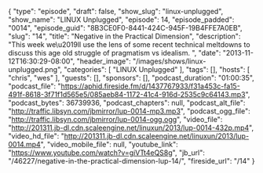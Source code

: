 {
  "type": "episode",
  "draft": false,
  "show_slug": "linux-unplugged",
  "show_name": "LINUX Unplugged",
  "episode": 14,
  "episode_padded": "0014",
  "episode_guid": "8B3CE0F0-8441-424C-945F-19B4FFE7A0EB",
  "slug": "14",
  "title": "Negative in the Practical Dimension",
  "description": "This week we\u2019ll use the lens of some recent technical meltdowns to discuss this age old struggle of pragmatism vs idealism. ",
  "date": "2013-11-12T16:30:29-08:00",
  "header_image": "/images/shows/linux-unplugged.png",
  "categories": [
    "LINUX Unplugged"
  ],
  "tags": [],
  "hosts": [
    "chris",
    "wes"
  ],
  "guests": [],
  "sponsors": [],
  "podcast_duration": "01:00:35",
  "podcast_file": "https://aphid.fireside.fm/d/1437767933/f31a453c-fa15-491f-8618-3f71f1d565e5/085aeb84-1172-41c4-916d-2535c9c64143.mp3",
  "podcast_bytes": 36739936,
  "podcast_chapters": null,
  "podcast_alt_file": "http://traffic.libsyn.com/jbmirror/lup-0014-mp3.mp3",
  "podcast_ogg_file": "http://traffic.libsyn.com/jbmirror/lup-0014-ogg.ogg",
  "video_file": "http://201311.jb-dl.cdn.scaleengine.net/linuxun/2013/lup-0014-432p.mp4",
  "video_hd_file": "http://201311.jb-dl.cdn.scaleengine.net/linuxun/2013/lup-0014.mp4",
  "video_mobile_file": null,
  "youtube_link": "https://www.youtube.com/watch?v=giVTt4eQS8g",
  "jb_url": "/46227/negative-in-the-practical-dimension-lup-14/",
  "fireside_url": "/14"
}

